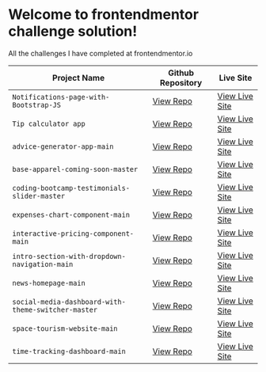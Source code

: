 # Welcome to frontendmentor challenge solution!

All the challenges I have completed at frontendmentor.io

|Project Name                |Github Repository       |Live Site                         |
|----------------|-------------------------------|--------------------|
|`Notifications-page-with-Bootstrap-JS`|[View Repo](https://github.com/amulyalovescoding/frontendmentor/tree/main/Notifications-page-with-Bootstrap-JS)            |[View Live Site](https://amulyalovescoding.github.io/frontendmentor/Notifications-page-with-Bootstrap-JS/)            |
|`Tip calculator app`|[View Repo](https://github.com/amulyalovescoding/frontendmentor/tree/main/Tip%20calculator%20app)            |[View Live Site](https://amulyalovescoding.github.io/frontendmentor/Tip%20calculator%20app/)            |
|`advice-generator-app-main` |[View Repo](https://github.com/amulyalovescoding/frontendmentor/tree/main/advice-generator-app-main)|[View Live Site](https://amulyalovescoding.github.io/frontendmentor/advice-generator-app-main/)|
|`base-apparel-coming-soon-master`|[View Repo](https://github.com/amulyalovescoding/frontendmentor/tree/main/base-apparel-coming-soon-master)|[View Live Site](https://amulyalovescoding.github.io/frontendmentor/base-apparel-coming-soon-master/)|
|`coding-bootcamp-testimonials-slider-master` |[View Repo](https://github.com/amulyalovescoding/frontendmentor/tree/main/coding-bootcamp-testimonials-slider-master)|[View Live Site](https://amulyalovescoding.github.io/frontendmentor/coding-bootcamp-testimonials-slider-master/)|
|`expenses-chart-component-main` |[View Repo](https://github.com/amulyalovescoding/frontendmentor/tree/main/expenses-chart-component-main)|[View Live Site](https://amulyalovescoding.github.io/frontendmentor/expenses-chart-component-main/)|
|`interactive-pricing-component-main`|[View Repo](https://github.com/amulyalovescoding/frontendmentor/tree/main/interactive-pricing-component-main)|[View Live Site](https://amulyalovescoding.github.io/frontendmentor/interactive-pricing-component-main/)|
|`intro-section-with-dropdown-navigation-main` |[View Repo](https://github.com/amulyalovescoding/frontendmentor/tree/main/intro-section-with-dropdown-navigation-main)|[View Live Site](https://amulyalovescoding.github.io/frontendmentor/intro-section-with-dropdown-navigation-main/)|
`news-homepage-main`|[View Repo](https://github.com/amulyalovescoding/frontendmentor/tree/main/news-homepage-main)|[View Live Site](https://amulyalovescoding.github.io/frontendmentor/news-homepage-main/)|
`social-media-dashboard-with-theme-switcher-master`|[View Repo](https://github.com/amulyalovescoding/frontendmentor/tree/main/social-media-dashboard-with-theme-switcher-master)|[View Live Site](https://amulyalovescoding.github.io/frontendmentor/social-media-dashboard-with-theme-switcher-master/)|
`space-tourism-website-main`|[View Repo](https://github.com/amulyalovescoding/frontendmentor/tree/main/space-tourism-website-main)|[View Live Site](https://amulyalovescoding.github.io/frontendmentor/space-tourism-website-main/)|
`time-tracking-dashboard-main`|[View Repo](https://github.com/amulyalovescoding/frontendmentor/tree/main/time-tracking-dashboard-main)|[View Live Site](https://amulyalovescoding.github.io/frontendmentor/time-tracking-dashboard-main/)|

